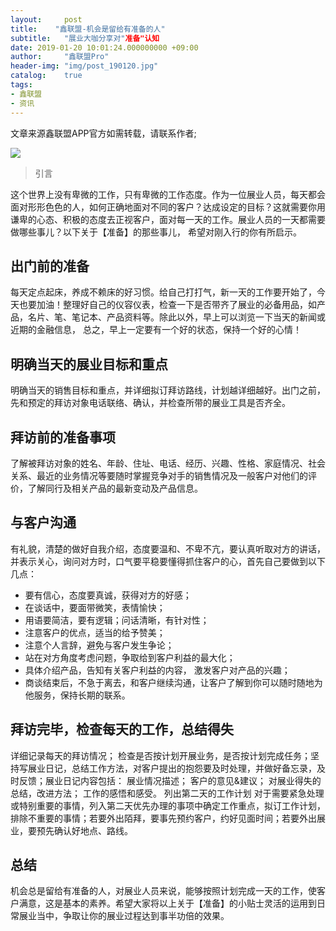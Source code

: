 ```yaml
---
layout:     post
title:    "鑫联盟-机会是留给有准备的人"
subtitle:   "展业大咖分享对"准备"认知
date: 2019-01-20 10:01:24.000000000 +09:00
author:     "鑫联盟Pro"
header-img: "img/post_190120.jpg"
catalog:    true
tags:
- 鑫联盟
- 资讯
---
```


文章来源鑫联盟APP官方如需转载，请联系作者;

![](http://yizhibi.6chemical.com/1556585410.png?imageMogr2/thumbnail/!70p)


> 引言

这个世界上没有卑微的工作，只有卑微的工作态度。作为一位展业人员，每天都会面对形形色色的人，如何正确地面对不同的客户？达成设定的目标？这就需要你用谦卑的心态、积极的态度去正视客户，面对每一天的工作。展业人员的一天都需要做哪些事儿？以下关于【准备】的那些事儿， 希望对刚入行的你有所启示。

## 出门前的准备

每天定点起床，养成不赖床的好习惯。给自己打打气，新一天的工作要开始了，今天也要加油！整理好自己的仪容仪表，检查一下是否带齐了展业的必备用品，如产品，名片、笔、笔记本、产品资料等。除此以外，早上可以浏览一下当天的新闻或近期的金融信息， 总之，早上一定要有一个好的状态，保持一个好的心情！

## 明确当天的展业目标和重点

明确当天的销售目标和重点，并详细拟订拜访路线，计划越详细越好。出门之前，先和预定的拜访对象电话联络、确认，并检查所带的展业工具是否齐全。 

## 拜访前的准备事项

了解被拜访对象的姓名、年龄、住址、电话、经历、兴趣、性格、家庭情况、社会关系、最近的业务情况等要随时掌握竞争对手的销售情况及一般客户对他们的评价，了解同行及相关产品的最新变动及产品信息。

## 与客户沟通

有礼貌，清楚的做好自我介绍，态度要温和、不卑不亢，要认真听取对方的讲话，并表示关心，询问对方时，口气要平稳要懂得抓住客户的心，首先自己要做到以下几点：


* 要有信心，态度要真诚，获得对方的好感；
* 在谈话中，要面带微笑，表情愉快；
* 用语要简洁，要有逻辑；问话清晰，有针对性；
* 注意客户的优点，适当的给予赞美；
* 注意个人言辞，避免与客户发生争论；
* 站在对方角度考虑问题，争取给到客户利益的最大化；
* 具体介绍产品，告知有关客户利益的内容， 激发客户对产品的兴趣；
* 商谈结束后，不急于离去，和客户继续沟通，让客户了解到你可以随时随地为他服务，保持长期的联系。


## 拜访完毕，检查每天的工作，总结得失

详细记录每天的拜访情况； 检查是否按计划开展业务，是否按计划完成任务；坚持写展业日记，总结工作方法，对客户提出的抱怨要及时处理，并做好备忘录，及时反馈；展业日记内容包括：
展业情况描述；
客户的意见&建议；
对展业得失的总结，改进方法；
工作的感悟和感受。
列出第二天的工作计划
对于需要紧急处理或特别重要的事情，列入第二天优先办理的事项中确定工作重点，拟订工作计划，排除不重要的事情；若要外出陌拜，要事先预约客户，约好见面时间；若要外出展业，要预先确认好地点、路线。


## 总结

机会总是留给有准备的人，对展业人员来说，能够按照计划完成一天的工作，使客户满意，这是基本的素养。希望大家将以上关于【准备】的小贴士灵活的运用到日常展业当中，争取让你的展业过程达到事半功倍的效果。
